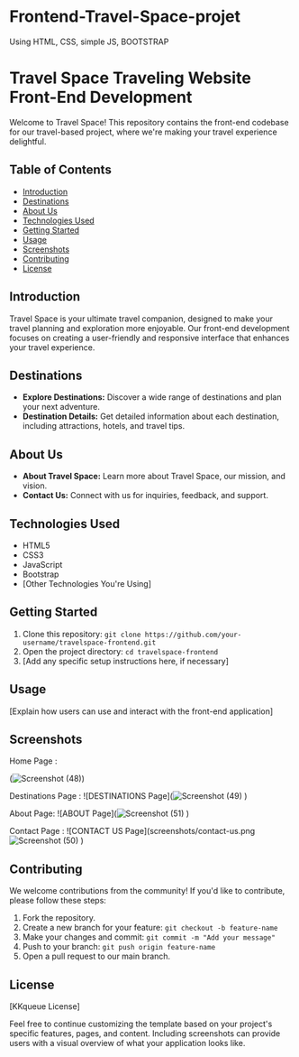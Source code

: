 # Frontend-Travel-Space-projet
Using HTML, CSS, simple JS, BOOTSTRAP
# Travel Space Traveling Website Front-End Development

Welcome to Travel Space! This repository contains the front-end codebase for our travel-based project, where we're making your travel experience delightful.

## Table of Contents
- [Introduction](#introduction)
- [Destinations](#destinations)
- [About Us](#about-us)
- [Technologies Used](#technologies-used)
- [Getting Started](#getting-started)
- [Usage](#usage)
- [Screenshots](#screenshots)
- [Contributing](#contributing)
- [License](#license)

## Introduction
Travel Space is your ultimate travel companion, designed to make your travel planning and exploration more enjoyable. Our front-end development focuses on creating a user-friendly and responsive interface that enhances your travel experience.

## Destinations
- **Explore Destinations:** Discover a wide range of destinations and plan your next adventure.
- **Destination Details:** Get detailed information about each destination, including attractions, hotels, and travel tips.

## About Us
- **About Travel Space:** Learn more about Travel Space, our mission, and vision.
- **Contact Us:** Connect with us for inquiries, feedback, and support.

## Technologies Used
- HTML5
- CSS3
- JavaScript
- Bootstrap
- [Other Technologies You're Using]

## Getting Started
1. Clone this repository: `git clone https://github.com/your-username/travelspace-frontend.git`
2. Open the project directory: `cd travelspace-frontend`
3. [Add any specific setup instructions here, if necessary]

## Usage
[Explain how users can use and interact with the front-end application]

## Screenshots

Home Page : 

(![Screenshot (48)](https://github.com/KKqueue/Frontend-Travel-Space-projet/assets/140342676/85de6195-df77-42ea-98a8-caa3492ac523))

Destinations Page : 
![DESTINATIONS Page](![Screenshot (49)](https://github.com/KKqueue/Frontend-Travel-Space-projet/assets/140342676/81e5b21f-f5d8-4b76-b51b-a58cd6cc5e1c)
)

About Page: 
![ABOUT Page](![Screenshot (51)](https://github.com/KKqueue/Frontend-Travel-Space-projet/assets/140342676/e3cb3c1d-c036-418c-9684-04afdd4af2fc)
)

Contact Page : 
![CONTACT US Page](screenshots/contact-us.png![Screenshot (50)](https://github.com/KKqueue/Frontend-Travel-Space-projet/assets/140342676/9c865973-7498-4795-b325-725eacce35d0)
)

## Contributing
We welcome contributions from the community! If you'd like to contribute, please follow these steps:
1. Fork the repository.
2. Create a new branch for your feature: `git checkout -b feature-name`
3. Make your changes and commit: `git commit -m "Add your message"`
4. Push to your branch: `git push origin feature-name`
5. Open a pull request to our main branch.

## License
[KKqueue License]

Feel free to continue customizing the template based on your project's specific features, pages, and content. Including screenshots can provide users with a visual overview of what your application looks like.

